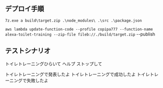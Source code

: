 ## デプロイ手順

`7z.exe a build\target.zip .\node_modules\ .\src .\package.json`

`aws lambda update-function-code --profile copipa777 --function-name alexa-toilet-training --zip-file fileb://./build/target.zip` --publish

## テストシナリオ
トイレトレーニングひらいて  ヘルプ  ストップして

トイレトレーニングで発表したよ
トイレトレーニングで成功したよ
トイレトレーニングで失敗したよ